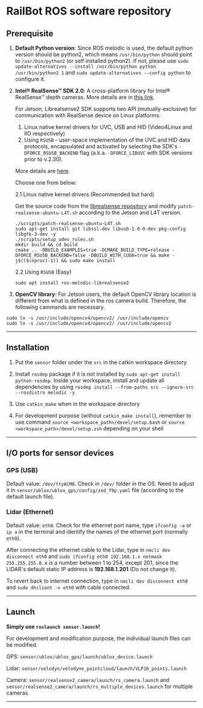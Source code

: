 # RailBot ROS software repository

## Prerequisite

1. **Default Python version**: Since ROS melodic is used, the default python version should be python2, which means `/usr/bin/python` should point to `/usr/bin/python2` (or self installed python2). If not, please use `sudo update-alternatives --install /usr/bin/python python /usr/bin/python2 1` and `sudo update-alternatives --config python` to configure it.

2. **Intel® RealSense™ SDK 2.0**: A cross-platform library for Intel® RealSense™ depth cameras. More details are in [this link](https://github.com/IntelRealSense/librealsense).

    For Jetson, Librealsense2 SDK supports two API (mutually-exclusive) for communication with RealSense device on Linux platforms:
    1. Linux native kernel drivers for UVC, USB and HID (Video4Linux and IIO respectively)
    2. Using `RSUSB` - user-space implementation of the UVC and HID data protocols, encapsulated and activated by selecting the SDK's `-DFORCE_RSUSB_BACKEND` flag (a.k.a. `-DFORCE_LIBUVC` with SDK versions prior to v.2.30).
    
    More details are [here](https://github.com/IntelRealSense/librealsense/blob/development/doc/installation_jetson.md).
    
    Choose one from below:
    
    2.1 Linux native kernel drivers (Recommended but hard)
    
    Get the source code from the [librealsense repository](https://github.com/IntelRealSense/librealsense) and modify `patch-realsense-ubuntu-L4T.sh` according to the Jetson and L4T version.

    ```
    ./scripts/patch-realsense-ubuntu-L4T.sh  
    sudo apt-get install git libssl-dev libusb-1.0-0-dev pkg-config libgtk-3-dev -y
    ./scripts/setup_udev_rules.sh  
    mkdir build && cd build  
    cmake .. -DBUILD_EXAMPLES=true -DCMAKE_BUILD_TYPE=release -DFORCE_RSUSB_BACKEND=false -DBUILD_WITH_CUDA=true && make -j$(($(nproc)-1)) && sudo make install
    ```
  
    2.2 Using `RSUSB` (Easy)

    `sudo apt install ros-melodic-librealsense2`

3. **OpenCV library**: For Jetson users, the default OpenCV library location is different from what is defined in the ros camera build. Therefore, the following cammands are necessary.

```
sudo ln -s /usr/include/opencv4/opencv2/ /usr/include/opencv
sudo ln -s /usr/include/opencv4/opencv2/ /usr/include/opencv2
```

---

## Installation

1. Put the `sensor` folder under the `src` in the catkin workspace directory

2. Install `rosdep` package if it is not installed by `sudo apt-get install python-rosdep`. Inside your workspace, install and update all dependencies by using `rosdep install --from-paths src --ignore-src --rosdistro melodic -y`

3. Use `catkin_make` when in the workspace directory

4. For development purpose (without `catkin_make install`), remember to use command `source <workspace_path>/devel/setup.bash` or `source <workspace_path>/devel/setup.zsh` depending on your shell

---

## I/O ports for sensor devices

### GPS (USB)

Default value: `/dev/ttyACM0`. Check in `/dev/` folder in the OS. Need to adjust it in `sensor/ublox/ublox_gps/config/zed_f9p.yaml` file (according to the default launch file).

### Lidar (Ethernet)

Default value: `eth0`. Check for the ethernet port name, type `ifconfig -a` or `ip a` in the terminal and identify the names of the ethernet port (normally `eth0`).

After connecting the ethernet cable to the Lidar, type in `nmcli dev disconnect eth0` and `sudo ifconfig eth0 192.168.1.x netmask 255.255.255.0`. x is a number between 1 to 254, except 201, since the LIDAR's default static IP address is **192.168.1.201** (Do not change it). 

To revert back to internet connection, type in `nmcli dev disconnect eth0` and `sudo dhclient -v eth0` with cable connected.

---

## Launch

**Simply use `roslaunch sensor.launch`!**

For development and modification purpose, the individual launch files can be modified. 

GPS: `sensor/ublox/ublox_gps/launch/ublox_device.launch`

Lidar: `sensor/velodyn/velodyne_pointcloud/launch/VLP16_points.launch`

Camera: `sensor/realsense2_camera/launch/rs_camera.launch` and `sensor/realsense2_camera/launch/rs_multiple_devices.launch` for multiple cameras.

---
